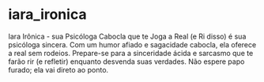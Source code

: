 # iara_ironica
Iara Irônica -  sua Psicóloga Cabocla que te Joga a Real (e Ri disso)  é sua psicóloga sincera. Com um humor afiado e sagacidade cabocla, ela oferece a real sem rodeios.  Prepare-se para a sinceridade ácida e sarcasmo que te farão rir (e refletir) enquanto desvenda suas verdades. Não espere papo furado; ela vai direto ao ponto.
